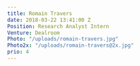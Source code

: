 ```yaml
---
title: Romain Travers
date: 2018-03-22 13:41:00 Z
Position: Research Analyst Intern
Venture: Dealroom
Photo: "/uploads/romain-travers.jpg"
Photo2x: "/uploads/romain-travers@2x.jpg"
prio: 4
---
```


